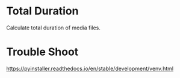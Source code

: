 # Total Duration 
Calculate total duration of media files.




# Trouble Shoot
https://pyinstaller.readthedocs.io/en/stable/development/venv.html

